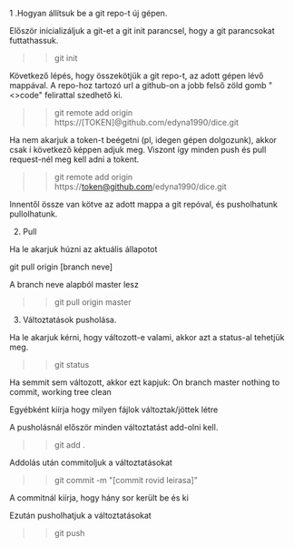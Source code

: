 1 .Hogyan állítsuk be a git repo-t új gépen.

Először inicializáljuk a git-et a git init parancsel, hogy a git parancsokat futtathassuk.

>> git init

Következő lépés, hogy összekötjük a git repo-t, az adott gépen lévő mappával. A repo-hoz tartozó url a github-on a jobb felső zöld gomb "<>code" felirattal szedhető ki.

>> git remote add origin https://[TOKEN]@github.com/edyna1990/dice.git

Ha nem akarjuk a token-t beégetni (pl, idegen gépen dolgozunk), akkor csak í következő képpen adjuk meg. Viszont így minden push és pull request-nél meg kell adni a tokent.

>> git remote add origin https://token@github.com/edyna1990/dice.git

Innentől össze van kötve az adott mappa a git repóval, és pusholhatunk pullolhatunk.

2. Pull

Ha le akarjuk húzni az aktuális állapotot

git pull origin [branch neve]

A branch neve alapból master lesz

>> git pull origin master

3. Változtatások pusholása.

Ha le akarjuk kérni, hogy változott-e valami, akkor azt a status-al tehetjük meg.

>> git status

Ha semmit sem változott, akkor ezt kapjuk:
On branch master
nothing to commit, working tree clean

Egyébként kiírja hogy milyen fájlok változtak/jöttek létre

A pusholásnál először minden változtatást add-olni kell.

>> git add .

Addolás után commitoljuk a változtatásokat

>> git commit -m "[commit rovid leirasa]"

A commitnál kiírja, hogy hány sor került be és ki

Ezután pusholhatjuk a változtatásokat

>> git push